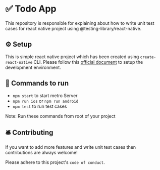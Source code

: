 
# ✅  Todo App

This repository is responsible for explaining about how to write unit test cases for react native project using @testing-library/react-native.

## ⚙️ Setup

This is simple react native project which has been created using `create-react-native` CLI.
Please follow this [official document](https://reactnative.dev/docs/environment-setup) to setup the development environment.
## 🏃 Commands to run 

* `npm start` to start metro Server <br />
* `npm run ios` or `npm run android` <br />
* `npm test` to run test cases <br />

Note: Run these commands from root of your project

  
## 🛎️ Contributing

If you want to add more features and write unit test cases then contributions are always welcome!

Please adhere to this project's `code of conduct`.

  